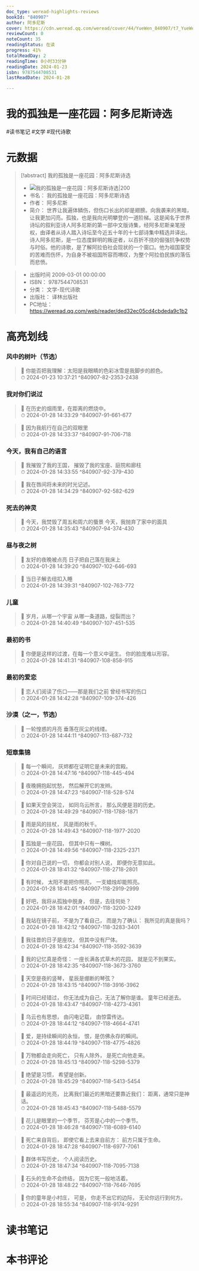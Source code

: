 ```yaml
---
doc_type: weread-highlights-reviews
bookId: "840907"
author: 阿多尼斯
cover: https://cdn.weread.qq.com/weread/cover/44/YueWen_840907/t7_YueWen_840907.jpg
reviewCount: 0
noteCount: 35
readingStatus: 在读
progress: 41%
totalReadDay: 2
readingTime: 0小时33分钟
readingDate: 2024-01-23
isbn: 9787544708531
lastReadDate: 2024-01-28

---
```

# 我的孤独是一座花园：阿多尼斯诗选

#读书笔记 #文学 #现代诗歌

# 元数据
> [!abstract] 我的孤独是一座花园：阿多尼斯诗选
> - ![ 我的孤独是一座花园：阿多尼斯诗选|200](https://cdn.weread.qq.com/weread/cover/44/YueWen_840907/t7_YueWen_840907.jpg)
> - 书名： 我的孤独是一座花园：阿多尼斯诗选
> - 作者： 阿多尼斯
> - 简介：     世界让我遍体鳞伤，但伤口长出的却是翅膀。向我袭来的黑暗，让我更加闪亮。孤独，也是我向光明攀登的一道阶梯。这是闻名于世界诗坛的叙利亚诗人阿多尼斯的第一部中文版诗集，经阿多尼斯亲笔授权，由译者从诗人踏入诗坛至今近五十年的十七部诗集中精选并译出。诗人阿多尼斯，是一位态度鲜明的叛逆者，以百折不挠的倔强抗争权势与时俗。他的诗歌，是了解阿拉伯社会现状的一个窗口。他为祖国蒙受的苦难而伤怀，为自身不被祖国所容而喟叹，为整个阿拉伯民族的落伍而悲愤。

> - 出版时间 2009-03-01 00:00:00
> - ISBN： 9787544708531
> - 分类： 文学-现代诗歌
> - 出版社： 译林出版社
> - PC地址：https://weread.qq.com/web/reader/ded32ec05cd4cbdeda9c1b2

# 高亮划线

### 风中的树叶（节选）

> 📌 你能否把我理解：太阳是我眼睛的色彩冰雪是我脚步的颜色。  
> ⏱ 2024-01-23 10:37:21 ^840907-82-2353-2438

### 我对你们说过

> 📌 在历史的烟雨里，在距离的燃烧中。  
> ⏱ 2024-01-28 14:33:29 ^840907-91-661-677

> 📌 因为我航行在自己的双眼里  
> ⏱ 2024-01-28 14:33:37 ^840907-91-706-718

### 今天，我有自己的语言

> 📌 我摧毁了我的王国，
摧毁了我的宝座、庭院和廊柱  
> ⏱ 2024-01-28 14:33:55 ^840907-92-379-430

> 📌 我在唇间将未来的时光记述。  
> ⏱ 2024-01-28 14:34:29 ^840907-92-582-629

### 死去的神灵

> 📌 今天，我焚毁了周五和周六的蜃景
今天，我抛弃了家中的面具  
> ⏱ 2024-01-28 14:35:43 ^840907-94-374-430

### 昼与夜之树

> 📌 友好的夜晚被点亮
日子把自己落在我床上  
> ⏱ 2024-01-28 14:39:20 ^840907-102-646-693

> 📌 当日子解去纽扣入睡  
> ⏱ 2024-01-28 14:39:31 ^840907-102-763-772

### 儿童

> 📌 岁月，从哪一个宇宙
从哪一条道路，绽裂而出？  
> ⏱ 2024-01-28 14:40:49 ^840907-107-451-535

### 最初的书

> 📌 你便是这样的过渡，在每一个意义中诞生。
你的脸庞难以形容。  
> ⏱ 2024-01-28 14:41:31 ^840907-108-858-915

### 最初的爱恋

> 📌 恋人们阅读了伤口——那是我们之前
曾经书写的伤口  
> ⏱ 2024-01-28 14:42:28 ^840907-109-374-426

### 沙漠（之一，节选）

> 📌 一轮惶惑的月亮
垂落在灰尘的线缕。  
> ⏱ 2024-01-28 14:44:11 ^840907-113-687-732

### 短章集锦

> 📌 每一个瞬间，
灰烬都在证明它是未来的宫殿。  
> ⏱ 2024-01-28 14:47:16 ^840907-118-445-494

> 📌 夜晚拥抱起忧愁，
然后解开它的发辫。  
> ⏱ 2024-01-28 14:47:23 ^840907-118-528-574

> 📌 如果天空会哭泣，
如同乌云所言，
那么风便是泪的历史。  
> ⏱ 2024-01-28 14:49:29 ^840907-118-1788-1871

> 📌 雨是风的拄杖，
风是雨的秋千。  
> ⏱ 2024-01-28 14:49:43 ^840907-118-1977-2020

> 📌 孤独是一座花园，
但其中只有一棵树。  
> ⏱ 2024-01-28 14:49:56 ^840907-118-2325-2371

> 📌 你对自己说的一切，
你都会对别人说，
即便你无意如此。  
> ⏱ 2024-01-28 18:41:32 ^840907-118-2718-2801

> 📌 有时候，
太阳不能把你照亮，
一支蜡烛却能照亮。  
> ⏱ 2024-01-28 18:41:45 ^840907-118-2919-2999

> 📌 好吧，我将从孤独中脱身，
但是，去往何处？  
> ⏱ 2024-01-28 18:42:01 ^840907-118-3200-3249

> 📌 我站在镜子前，
不是为了看自己，
而是为了确认：
我所见的真是我吗？  
> ⏱ 2024-01-28 18:42:12 ^840907-118-3283-3401

> 📌 我往昔的日子是座坟，
但其中没有尸体。  
> ⏱ 2024-01-28 18:42:34 ^840907-118-3592-3639

> 📌 我的记忆真是奇怪：
一座长满各式草木的花园，
就是见不到果实。  
> ⏱ 2024-01-28 18:42:35 ^840907-118-3673-3760

> 📌 天空是夜的竖琴，
星辰是绷断的琴弦？  
> ⏱ 2024-01-28 18:43:15 ^840907-118-3916-3962

> 📌 时间已经错过，
你无法成为自己，无法了解你是谁。
童年已经逝去。  
> ⏱ 2024-01-28 18:43:47 ^840907-118-4273-4361

> 📌 乌云也有思想，
由闪电记载，
由惊雷传达。  
> ⏱ 2024-01-28 18:44:12 ^840907-118-4664-4741

> 📌 爱，是持续瞬间的永恒，
恨，是仿佛永存的瞬间。  
> ⏱ 2024-01-28 18:44:19 ^840907-118-4775-4826

> 📌 万物都会走向死亡，
只有人除外，
是死亡向他走来。  
> ⏱ 2024-01-28 18:45:13 ^840907-118-5298-5379

> 📌 绝望是习惯，
希望是创新。  
> ⏱ 2024-01-28 18:45:29 ^840907-118-5413-5454

> 📌 最遥远的光亮，
比离我们最近的黑暗还要靠近我们：
距离，通常只是神话。  
> ⏱ 2024-01-28 18:45:43 ^840907-118-5488-5579

> 📌 花儿是眼里的一个季节，
芬芳是心中的一个季节。  
> ⏱ 2024-01-28 18:46:28 ^840907-118-6089-6140

> 📌 死亡来自背后，
即使它看上去来自前方：
前方只属于生命。  
> ⏱ 2024-01-28 18:47:28 ^840907-118-6977-7061

> 📌 群体书写历史，
个人阅读历史。  
> ⏱ 2024-01-28 18:47:34 ^840907-118-7095-7138

> 📌 石头的生命不会终结，
因为它死一般地活着。  
> ⏱ 2024-01-28 18:48:22 ^840907-118-7646-7695

> 📌 你的童年是小村庄，
可是，
你走不出它的边际，
无论你远行到何方。  
> ⏱ 2024-01-28 18:55:34 ^840907-118-9174-9291

# 读书笔记

# 本书评论
